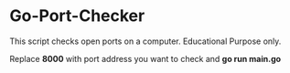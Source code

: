 # Go-Port-Checker
This script checks open ports on a computer. Educational Purpose only.



Replace **8000** with port address you want to check and **go run main.go**
